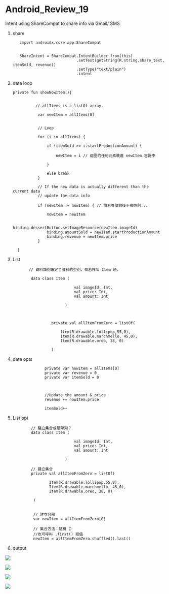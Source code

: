 # Android_Review_19
Intent using ShareCompat to share info via Gmail/ SMS


1. share


          import androidx.core.app.ShareCompat


          ShareIntent = ShareCompat.IntentBuilder.from(this)
                                   .setText(getString(R.string.share_text, itemSold, revenue))
                                   .setType("text/plain")
                                   .intent


2. data loop


       private fun showNowItem(){
       
                 
                 // allItems is a listOf array.

                  var newItem = allItems[0]
                  
                  
                  // Loop

                  for (i in allItems) {

                      if (itemSold >= i.startProductionAmount) {
                      
                          newItem = i // 迴圈的任何元素裝進 newItem 容器中

                      }
          
                      else break
                  }

                  // If the new data is actually different than the current data
                  // update the data info
                  
                  if (newItem != nowItem) { // 倘若等號前後不相等則...

                      nowItem = newItem

                      binding.dessertButton.setImageResource(newItem.imageId)
                      binding.amountSold = newItem.startProductionAmount
                      binding.revenue = newItem.price
                  }

         }


4. List



              // 資料類別確定了資料的型別，倘若呼叫 Item 時。
              
               data class Item (

                                  val imageId: Int,
                                  val price: Int,
                                  val amount: Int

                              )



                        private val allItemFromZero = listOf(

                            Item(R.drawable.lollipop,55,0),
                            Item(R.drawable.marchmello, 45,0),
                            Item(R.drawable.oreo, 38, 0)

                        )


5. data opts


                     private var nowItem = allItems[0]
                     private var revenue = 0
                     private var itemSold = 0

                     
                     
                     //Update the amount & price
                     revenue += nowItem.price
                            
                     itemSold++

            
6. List opt 


  
               // 建立集合或是陣列？
               data class Item (

                                  val imageId: Int,
                                  val price: Int,
                                  val amount: Int

                              )

               // 建立集合
               private val allItemFromZero = listOf(

                       Item(R.drawable.lollipop,55,0),
                       Item(R.drawable.marchmello, 45,0),
                       Item(R.drawable.oreo, 38, 0)

                )


                // 建立容器
                var newItem = allItemFromZero[0]

                // 集合方法：隨機（）
                //也可呼叫 .first() 取值
                newItem = allItemFromZero.shuffled().last()



7. output

![](https://raw.githubusercontent.com/QueenieCplusplus/Android_Review_19/main/2.png)

![](https://raw.githubusercontent.com/QueenieCplusplus/Android_Review_19/main/3.png)

![](https://raw.githubusercontent.com/QueenieCplusplus/Android_Review_19/main/4.png)

![](https://raw.githubusercontent.com/QueenieCplusplus/Android_Review_19/main/5.png)
